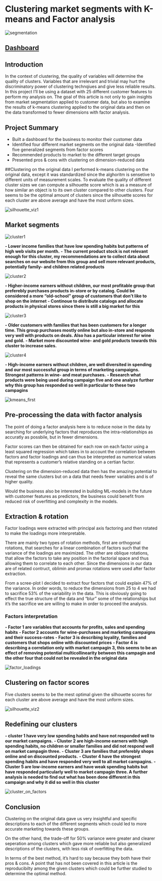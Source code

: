 # Clustering market segments with K-means and Factor analysis

![segmentation](https://user-images.githubusercontent.com/96744665/148271272-daf7de98-c4b0-48e2-840e-350995c5e75b.jpg)
## [Dashboard](https://public.tableau.com/app/profile/gabriele.frattini/viz/MarketSegmentation_16395789417390/Dashboard)

## Introduction
In the context of clustering, the quality of variables will determine the quality of clusters. Variables that are irrelevant and trivial may hurt the discriminatory power of clustering technqiues and give less reliable results. In this project I’ll be using a dataset with 25 different customer features to perform my analysis on.
The goal of this article is not only to gain insights from market segmentation applied to customer data, but also to examine the results of k-means clustering applied to the original data and then on the data transformed to fewer dimensions with factor analysis.


## Project Summary
- Built a dashboard for the business to monitor their customer data
- Identified four different market segments on the original data
-Identified five generalized segments from factor scores
- Recommended products to market to the different target groups
- Presented pros & cons with clustering on dimension-reduced data


##Clustering on the original data
I performed k-means clustering on the original data, except it was standardized since the alghoritm is sensetive to different units of measurement scales.
To evaluate the quality of different cluster sizes we can compute a silhouette score which is as a measure of how similar an object is to its own cluster compared to other clusters.
Four seems to be the optimal amount of clusters since the silhouette scores for each cluster are above average and have the most unform sizes.

![silhouette_viz1](https://user-images.githubusercontent.com/96744665/148271353-9ef93707-2557-40fc-89d6-d5fd29469bdb.png)


## Market segments

![cluster1](https://user-images.githubusercontent.com/96744665/148271399-273fb2fc-15b9-43a3-98f9-39d30630face.jpg)

**- Lower income families that have low spending habits but patterns of high web visits per month.**
**- The current product stock is not relevant enough for this cluster, my recommendations are to collect data about searches on our website from this group and sell more relevant products, potentially family- and children related products**


![cluster2](https://user-images.githubusercontent.com/96744665/148271465-05eb6857-d10a-4d88-88d3-2e800e43a872.jpg)

**- Higher-income earners without children, our most profitable group that preferebly purchases products in-store or by catalog. Could be considered a more “old-school” group of customers that don’t like to shop on the internet**
**- Continoue to distribute catalogs and allocate products in physical stores since there is still a big market for this**


![cluster3](https://user-images.githubusercontent.com/96744665/148271531-55241573-2e67-4da9-a1d2-e609a882f387.jpg)

**- Older customers with families that has been customers for a longer time. This group purchases mostly online but also in-store and responds very well with products on deals. Also has a particular interest for wine and gold.**
**- Market more discounted wine- and gold products towards this cluster to increase sales.**


![cluster4](https://user-images.githubusercontent.com/96744665/148271598-217ba312-ffdc-4ed7-bc6c-55d40a46ae5e.jpg)

**- High-income earners without children, are well diversited in spending and our most successful group in terms of marketing campaigns. Strongest patterns in wine- and meat purchases.**
**- Research what products were being used during campaign five and one analyze further why this group has responded so well in particular to these two campagins**

![kmeans_first](https://user-images.githubusercontent.com/96744665/148271660-3196b6f2-2438-4df9-b9ae-fe005b72c47b.png)


## Pre-processing the data with factor analysis

The point of doing a factor analysis here is to reduce noise in the data by searching for underlying factors that reproduces the intra-relationships as accuratly as possbile, but in fewer dimensions.

Factor scores can then be obtained for each row on each factor using a least squared regression which takes in to account the correlation between factors and factor loadings and can thus be interpreted as numerical values that represents a customer’s relative standing on a certian factor.

Clustering on the dimension-reduced data then has the amazing potential to reveal the same clusters but on a data that needs fewer variables and is of higher quality.

Would the business also be interested in building ML-models in the future with customer features as predictors, the business could benefit from reduced risk of overfitting and complexity in the models.


## Extraction & rotation

Factor loadings were extracted with principal axis factoring and then rotated to make the loadings more interpretable.

There are mainly two types of rotation methods, first are orthogonal rotations, that searches for a linear combination of factors such that the variance of the loadings are maximized. The other are oblique rotations, that allow the factors to take any position in the factorial space and thus allowing them to correlate to each other. Since the dimensions in our data are of related contruct, oblimin and promax rotations were used after factor extraction.

From a scree-plot I decided to extract four factors that could explain 47% of the variance. In order words, to reduce the dimensions from 25 to 4 we had to sacrifice 53% of the variability in the data. This is obviously going to effect the true structure of the data and “blur” some of the relationships but it’s the sacrifice we are willing to make in order to proceed the analysis.

### Factors interpretation

**- Factor 1 are variables that accounts for profits, sales and spending habits**
**- Factor 2 accounts for wine-purchases and marketing campaigns and their success-rates**
**- Factor 3 is describing loyality, families and customers that shops online with discounted prices**
**- Factor 4 is describing a correlation only with market campagin 3, this seems to be an effect of removing potential multicollinearity between this campagin and the other four that could not be revealed in the original data**

![factor_loadings](https://user-images.githubusercontent.com/96744665/148271998-55c60d04-77b3-4190-adb6-4584c0d81fcf.png)


## Clustering on factor scores

Five clusters seems to be the mest optimal given the silhouette scores for each cluster are above average and have the most unform sizes.

![silhouette_viz2](https://user-images.githubusercontent.com/96744665/148272055-a6b0c0e0-68de-4607-81a9-067487ece211.png)


## Redefining our clusters
**- cluster 1 have very low spending habits and have not responded well to our market campaigns.**
**- Cluster 2 are high-income earners with high spending habits, no children or smaller families and did not respond well on market campagin three.**
**- Cluster 3 are families that preferebly shops online and on discounted products.**
**- Cluster 4 have the strongest spending habits and have responded very well to all market campagins.**
**- Cluster 5 are low-income earners and have weak spending habits but have responded particularly well to market campagin three. A further analysis is needed to find out what has been done different in this campaign and why it did so well in this cluster**

![cluster_on_factors](https://user-images.githubusercontent.com/96744665/148272226-8aa0a92c-6ba7-4f79-b6d1-35e47d4e83d9.png)


## Conclusion
Clustering on the original data gave us very insightful and specific descriptions to each of the different segments which could led to more accurate marketing towards these groups.

On the other hand, the trade-off for 50% variance were greater and clearer seperation among clusters which gave more reliable but also generalized descriptions of the clusters, with less risk of overfitting the data.

In terms of the best method, it’s hard to say because they both have their pros & cons. A point that has not been covered in this article is the reproducibilty among the given clusters which could be further studied to determine the optimal method.

